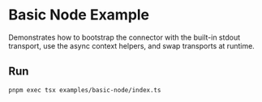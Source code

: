 # Basic Node Example

Demonstrates how to bootstrap the connector with the built-in stdout transport, use the async context helpers, and swap transports at runtime.

## Run

```bash
pnpm exec tsx examples/basic-node/index.ts
```
